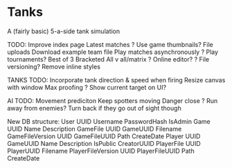 Tanks
=====

A (fairly basic) 5-a-side tank simulation

TODO:
    Improve index page
        Latest matches
        ? Use game thumbnails?
    File uploads
    Download example team file
    Play matches asynchronously
    ? Play tournaments?
        Best of 3
        Bracketed
        All v all/matrix
    ? Online editor?
    ? File versioning?
    Remove inline styles

TANKS TODO:
    Incorporate tank direction & speed when firing
    Resize canvas with window
    Max proofing
    ? Show current target on UI?

AI TODO:
    Movement prediciton
    Keep spotters moving
    Danger close
    ? Run away from enemies?
        Turn back if they go out of sight though

New DB structure:
    User
        UUID
        Username
        PasswordHash
        IsAdmin
    Game
        UUID
        Name
        Description
    GameFile
        UUID
        GameUUID
        Filename
    GameFileVersion
        UUID
        GameFileUUID
        Path
        CreateDate
    Player
        UUID
        GameUUID
        Name
        Description
        IsPublic
        CreatorUUID
    PlayerFile
        UUID
        PlayerUUID
        Filename
    PlayerFileVersion
        UUID
        PlayerFileUUID
        Path
        CreateDate
